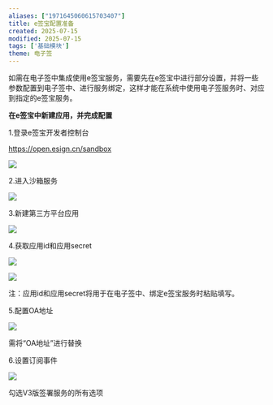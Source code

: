 ```yaml
---
aliases: ["1971645060615703407"]
title: e签宝配置准备
created: 2025-07-15
modified: 2025-07-15
tags: ['基础模块']
theme: 电子签
---
```


如需在电子签中集成使用e签宝服务，需要先在e签宝中进行部分设置，并将一些参数配置到电子签中、进行服务绑定，这样才能在系统中使用电子签服务时、对应到指定的e签宝服务。

**在e签宝中新建应用，并完成配置**

1.登录e签宝开发者控制台

<https://open.esign.cn/sandbox>

![](https://myhelpdoc.oss-cn-heyuan.aliyuncs.com/mdimages/1fdfc1562cf753a2fc9c78271098c230.jpg)

2.进入沙箱服务

![](https://myhelpdoc.oss-cn-heyuan.aliyuncs.com/mdimages/9249b06997c92c58b3511cb2c6b261ea.jpg)

3.新建第三方平台应用

![](https://myhelpdoc.oss-cn-heyuan.aliyuncs.com/mdimages/9d13867204680766be9057739e9e7f11.jpg)

4.获取应用id和应用secret

![](https://myhelpdoc.oss-cn-heyuan.aliyuncs.com/mdimages/57d3c974161c25a835de59fee422b9e7.jpg)

![](https://myhelpdoc.oss-cn-heyuan.aliyuncs.com/mdimages/4e06523559dc24867a8f466e206b5467.jpg)

注：应用id和应用secret将用于在电子签中、绑定e签宝服务时粘贴填写。

5.配置OA地址

![](https://myhelpdoc.oss-cn-heyuan.aliyuncs.com/mdimages/05481c7c3da02ffb1b9f9b535868f444.jpg)

需将“OA地址”进行替换

6.设置订阅事件

![](https://myhelpdoc.oss-cn-heyuan.aliyuncs.com/mdimages/602826b83e427400b9a6f1982f30dfdc.jpg)

勾选V3版签署服务的所有选项

